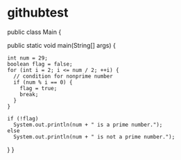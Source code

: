 # githubtest
public class Main {

  public static void main(String[] args) {

    int num = 29;
    boolean flag = false;
    for (int i = 2; i <= num / 2; ++i) {
      // condition for nonprime number
      if (num % i == 0) {
        flag = true;
        break;
      }  
    }    
         
    if (!flag)
      System.out.println(num + " is a prime number.");
    else
      System.out.println(num + " is not a prime number.");
  }
}